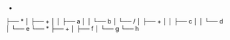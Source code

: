 -
├── *
│   ├── +
│   │   ├── a
│   │   └── b
│   └── /
│       ├── +
│       │   ├── c
│       │   └── d
│       └── e
└── *
    ├── +
    │   ├── f
    │   └── g
    └── h